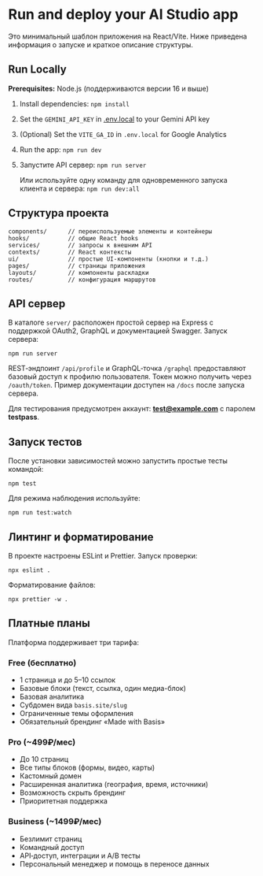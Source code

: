 # Run and deploy your AI Studio app

Это минимальный шаблон приложения на React/Vite. Ниже приведена информация о запуске и краткое описание структуры.

## Run Locally

**Prerequisites:** Node.js (поддерживаются версии 16 и выше)

1. Install dependencies:
   `npm install`
2. Set the `GEMINI_API_KEY` in [.env.local](.env.local) to your Gemini API key
3. (Optional) Set the `VITE_GA_ID` in `.env.local` for Google Analytics
4. Run the app:
   `npm run dev`
5. Запустите API сервер:
   `npm run server`

   Или используйте одну команду для одновременного запуска клиента и сервера:
   `npm run dev:all`

## Структура проекта

```
components/      // переиспользуемые элементы и контейнеры
hooks/           // общие React hooks
services/        // запросы к внешним API
contexts/        // React контексты
ui/              // простые UI-компоненты (кнопки и т.д.)
pages/           // страницы приложения
layouts/         // компоненты раскладки
routes/          // конфигурация маршрутов
```

## API сервер

В каталоге `server/` расположен простой сервер на Express с поддержкой OAuth2, GraphQL и документацией Swagger. Запуск сервера:

```
npm run server
```

REST‑эндпоинт `/api/profile` и GraphQL‑точка `/graphql` предоставляют базовый доступ к профилю пользователя. Токен можно получить через `/oauth/token`. Пример документации доступен на `/docs` после запуска сервера.

Для тестирования предусмотрен аккаунт: **test@example.com** с паролем **testpass**.

## Запуск тестов

После установки зависимостей можно запустить простые тесты командой:

`npm test`

Для режима наблюдения используйте:

`npm run test:watch`

## Линтинг и форматирование

В проекте настроены ESLint и Prettier. Запуск проверки:

```
npx eslint .
```

Форматирование файлов:

```
npx prettier -w .
```

## Платные планы

Платформа поддерживает три тарифа:

### Free (бесплатно)

- 1 страница и до 5–10 ссылок
- Базовые блоки (текст, ссылка, один медиа-блок)
- Базовая аналитика
- Субдомен вида `basis.site/slug`
- Ограниченные темы оформления
- Обязательный брендинг «Made with Basis»

### Pro (~499₽/мес)

- До 10 страниц
- Все типы блоков (формы, видео, карты)
- Кастомный домен
- Расширенная аналитика (география, время, источники)
- Возможность скрыть брендинг
- Приоритетная поддержка

### Business (~1499₽/мес)

- Безлимит страниц
- Командный доступ
- API‑доступ, интеграции и A/B тесты
- Персональный менеджер и помощь в переносе данных
